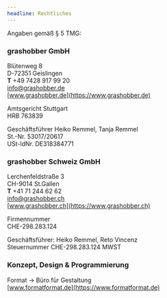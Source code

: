```yaml
---
headline: Rechtliches
---
```


Angaben gemäß § 5 TMG:

<h3 class="c-plain__richtext-headline">grashobber GmbH</h3>

Blütenweg 8  
D-72351 Geislingen  
**T** +49 7428 917 99 20  
[info@grashobber.de](mailto:info@grashobber.de)  
[www.grashobber.de](https://www.grashobber.de)

Amtsgericht Stuttgart  
HRB 763839

Geschäftsführer Heiko Remmel, Tanja Remmel  
St.-Nr. 53017/20617  
USt-IdNr. DE318384771

<h3 class="c-plain__richtext-headline">grashobber Schweiz GmbH</h3>

Lerchenfeldstraße 3  
CH-9014 St.Gallen  
**T** +41 71 244 62 62  
[info@grashobber.ch](mailto:info@grashobber.ch)  
[www.grashobber.ch](https://www.grashobber.ch)

Firmennummer  
CHE-298.283.124

Geschäftsführer: Heiko Remmel, Reto Vincenz  
Steuernummer CHE-298.283.124 MWST

<h3 class="c-plain__richtext-headline">Konzept, Design &amp; Programmierung</h3>

Format → Büro für Gestaltung  
[www.formatformat.de](https://www.formatformat.de)
